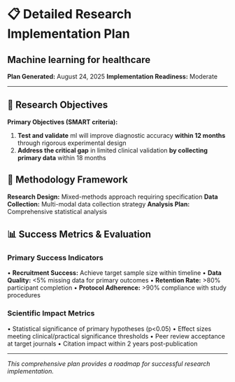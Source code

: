 # 📋 Detailed Research Implementation Plan
## Machine learning for healthcare

**Plan Generated:** August 24, 2025
**Implementation Readiness:** Moderate

---

## 🎯 Research Objectives

**Primary Objectives (SMART criteria):**
1. **Test and validate** ml will improve diagnostic accuracy **within 12 months** through rigorous experimental design
2. **Address the critical gap** in limited clinical validation **by collecting primary data** within 18 months

## 🔬 Methodology Framework

**Research Design:** Mixed-methods approach requiring specification
**Data Collection:** Multi-modal data collection strategy
**Analysis Plan:** Comprehensive statistical analysis

## 📊 Success Metrics & Evaluation

### Primary Success Indicators
• **Recruitment Success:** Achieve target sample size within timeline
• **Data Quality:** <5% missing data for primary outcomes
• **Retention Rate:** >80% participant completion
• **Protocol Adherence:** >90% compliance with study procedures

### Scientific Impact Metrics
• Statistical significance of primary hypotheses (p<0.05)
• Effect sizes meeting clinical/practical significance thresholds
• Peer review acceptance at target journals
• Citation impact within 2 years post-publication

---
*This comprehensive plan provides a roadmap for successful research implementation.*